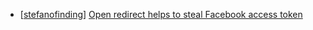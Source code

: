 * [[stefanofinding](https://hackerone.com/stefanofinding)] [Open redirect helps to steal Facebook access token](https://hackerone.com/reports/99435)
